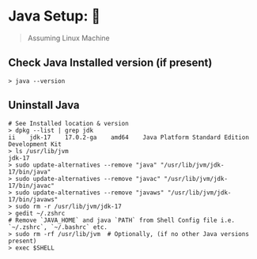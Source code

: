 # Java Setup: 🍵

> Assuming Linux Machine

## Check Java Installed version (if present)

```shell
> java --version
```

## Uninstall Java

```shell
# See Installed location & version
> dpkg --list | grep jdk
ii    jdk-17    17.0.2-ga    amd64    Java Platform Standard Edition Development Kit
> ls /usr/lib/jvm                                                              
jdk-17
> sudo update-alternatives --remove "java" "/usr/lib/jvm/jdk-17/bin/java"
> sudo update-alternatives --remove "javac" "/usr/lib/jvm/jdk-17/bin/javac"
> sudo update-alternatives --remove "javaws" "/usr/lib/jvm/jdk-17/bin/javaws"
> sudo rm -r /usr/lib/jvm/jdk-17
> gedit ~/.zshrc
# Remove `JAVA_HOME` and java `PATH` from Shell Config file i.e. `~/.zshrc`, `~/.bashrc` etc.
> sudo rm -rf /usr/lib/jvm  # Optionally, (if no other Java versions present)
> exec $SHELL
```
